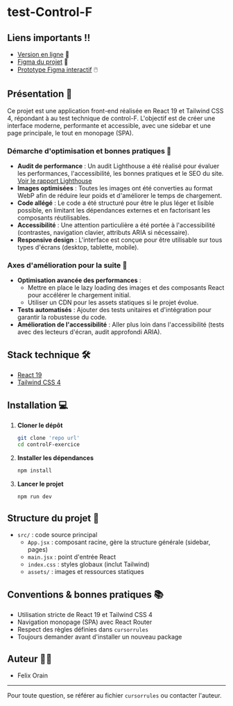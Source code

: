 # test-Control-F

## Liens importants ‼️

- [Version en ligne](https://test-control-f.vercel.app/) 🚀
- [Figma du projet](https://www.figma.com/design/P81etWQVPhpMEKQtp2vINJ/Test-Control-F-maquette?node-id=0-1&t=BXZagYSEEMoj3dXM-1) 🎨
- [Prototype Figma interactif](https://www.figma.com/proto/P81etWQVPhpMEKQtp2vINJ/Test-Control-F-maquette?node-id=43-205&p=f&t=WrUsazUvnAS1AQa4-1&scaling=scale-down&content-scaling=fixed&page-id=0%3A1&starting-point-node-id=43%3A205) 🖱️

## Présentation 📝

Ce projet est une application front-end réalisée en React 19 et Tailwind CSS 4, répondant à au test technique de control-F. L'objectif est de créer une interface moderne, performante et accessible, avec une sidebar et une page principale, le tout en monopage (SPA).

### Démarche d'optimisation et bonnes pratiques 🚀

- **Audit de performance** : Un audit Lighthouse a été réalisé pour évaluer les performances, l'accessibilité, les bonnes pratiques et le SEO du site. [Voir le rapport Lighthouse](https://pagespeed.web.dev/analysis/https-test-control-f-vercel-app/9hmi18ni4g?form_factor=desktop&category=performance&category=accessibility&category=best-practices&category=seo&hl=fr&utm_source=lh-chrome-ext)
- **Images optimisées** : Toutes les images ont été converties au format WebP afin de réduire leur poids et d'améliorer le temps de chargement.
- **Code allégé** : Le code a été structuré pour être le plus léger et lisible possible, en limitant les dépendances externes et en factorisant les composants réutilisables.
- **Accessibilité** : Une attention particulière a été portée à l'accessibilité (contrastes, navigation clavier, attributs ARIA si nécessaire).
- **Responsive design** : L'interface est conçue pour être utilisable sur tous types d'écrans (desktop, tablette, mobile).

### Axes d'amélioration pour la suite 🔭

- **Optimisation avancée des performances** :
  - Mettre en place le lazy loading des images et des composants React pour accélérer le chargement initial.
  - Utiliser un CDN pour les assets statiques si le projet évolue.
- **Tests automatisés** : Ajouter des tests unitaires et d'intégration pour garantir la robustesse du code.
- **Amélioration de l'accessibilité** : Aller plus loin dans l'accessibilité (tests avec des lecteurs d'écran, audit approfondi ARIA).

## Stack technique 🛠️

- [React 19](https://react.dev/)
- [Tailwind CSS 4](https://tailwindcss.com/)

## Installation 💻

1. **Cloner le dépôt**
   ```bash
   git clone 'repo url'
   cd controlF-exercice
   ```
2. **Installer les dépendances**
   ```bash
   npm install
   ```
3. **Lancer le projet**
   ```bash
   npm run dev
   ```

## Structure du projet 📁

- `src/` : code source principal
  - `App.jsx` : composant racine, gère la structure générale (sidebar, pages)
  - `main.jsx` : point d'entrée React
  - `index.css` : styles globaux (inclut Tailwind)
  - `assets/` : images et ressources statiques

## Conventions & bonnes pratiques 📚

- Utilisation stricte de React 19 et Tailwind CSS 4
- Navigation monopage (SPA) avec React Router
- Respect des règles définies dans `cursorrules`
- Toujours demander avant d'installer un nouveau package

## Auteur 👨‍💻

- Felix Orain

---

Pour toute question, se référer au fichier `cursorrules` ou contacter l'auteur.
